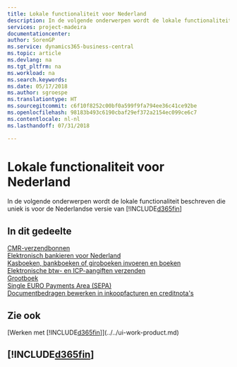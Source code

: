 ```yaml
---
title: Lokale functionaliteit voor Nederland
description: In de volgende onderwerpen wordt de lokale functionaliteit in de Nederlandse versie van Business Central beschreven.
services: project-madeira
documentationcenter: 
author: SorenGP
ms.service: dynamics365-business-central
ms.topic: article
ms.devlang: na
ms.tgt_pltfrm: na
ms.workload: na
ms.search.keywords: 
ms.date: 05/17/2018
ms.author: sgroespe
ms.translationtype: HT
ms.sourcegitcommit: c6f10f8252c00bf0a599f9fa794ee36c41ce92be
ms.openlocfilehash: 98183b493c6190cbaf29ef372a2154ec099ce6c7
ms.contentlocale: nl-nl
ms.lasthandoff: 07/31/2018

---
```

# <a name="netherlands-local-functionality"></a>Lokale functionaliteit voor Nederland
In de volgende onderwerpen wordt de lokale functionaliteit beschreven die uniek is voor de Nederlandse versie van [!INCLUDE[d365fin](../../includes/d365fin_md.md)]  

## <a name="in-this-section"></a>In dit gedeelte  
  [CMR-verzendbonnen](cmr-notes.md)  
  [Elektronisch bankieren voor Nederland](dutch-electronic-banking.md)  
  [Kasboeken, bankboeken of giroboeken invoeren en boeken](how-to-enter-and-post-cash-and-bank-or-giro-journals.md)  
  [Elektronische btw- en ICP-aangiften verzenden](electronic-vat-and-icp-declarations.md)  
  [Grootboek](general-ledger.md)  
  [Single EURO Payments Area (SEPA)](single-euro-payments-area-sepa-.md)  
  [Documentbedragen bewerken in inkoopfacturen en creditnota's](how-to-edit-document-amounts-in-purchase-invoices-and-credit-memos.md)  

## <a name="see-also"></a>Zie ook
[Werken met [!INCLUDE[d365fin](../../includes/d365fin_md.md)]](../../ui-work-product.md)  

## [!INCLUDE[d365fin](../../includes/free_trial_md.md)]  

